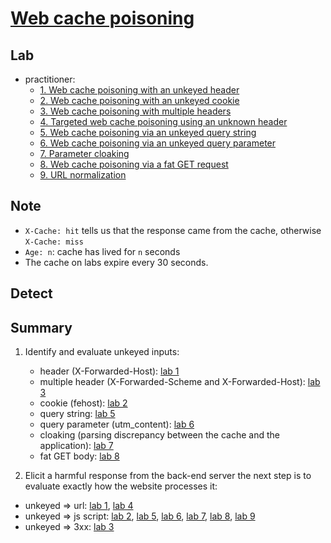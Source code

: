 # [Web cache poisoning](https://portswigger.net/web-security/web-cache-poisoning)

## Lab

- practitioner:
  - [1. Web cache poisoning with an unkeyed header](./lab/1.%20Web%20cache%20poisoning%20with%20an%20unkeyed%20header.md)
  - [2. Web cache poisoning with an unkeyed cookie](./lab/2.%20Web%20cache%20poisoning%20with%20an%20unkeyed%20cookie.md)
  - [3. Web cache poisoning with multiple headers](./lab/3.%20Web%20cache%20poisoning%20with%20multiple%20headers.md)
  - [4. Targeted web cache poisoning using an unknown header](./lab/4.%20Targeted%20web%20cache%20poisoning%20using%20an%20unknown%20header.md)
  - [5. Web cache poisoning via an unkeyed query string](./lab/5.%20Web%20cache%20poisoning%20via%20an%20unkeyed%20query%20string.md)
  - [6. Web cache poisoning via an unkeyed query parameter](./lab/6.%20Web%20cache%20poisoning%20via%20an%20unkeyed%20query%20parameter.md)
  - [7. Parameter cloaking](./lab/7.%20Parameter%20cloaking.md)
  - [8. Web cache poisoning via a fat GET request](./lab/8.%20Web%20cache%20poisoning%20via%20a%20fat%20GET%20request.md)
  - [9. URL normalization](./lab/9.%20URL%20normalization.md)

## Note

- `X-Cache: hit` tells us that the response came from the cache, otherwise `X-Cache: miss`
- `Age: n`: cache has lived for `n` seconds
- The cache on labs expire every 30 seconds.

## Detect

## Summary

1. Identify and evaluate unkeyed inputs:

    - header (X-Forwarded-Host): [lab 1](./lab/1.%20Web%20cache%20poisoning%20with%20an%20unkeyed%20header.md)
    - multiple header (X-Forwarded-Scheme and X-Forwarded-Host): [lab 3](./lab/3.%20Web%20cache%20poisoning%20with%20multiple%20headers.md)
    - cookie (fehost): [lab 2](./lab/2.%20Web%20cache%20poisoning%20with%20an%20unkeyed%20cookie.md)
    - query string: [lab 5](./lab/5.%20Web%20cache%20poisoning%20via%20an%20unkeyed%20query%20string.md)
    - query parameter (utm_content): [lab 6](./lab/6.%20Web%20cache%20poisoning%20via%20an%20unkeyed%20query%20parameter.md)
    - cloaking (parsing discrepancy between the cache and the application): [lab 7](./lab/7.%20Parameter%20cloaking.md)
    - fat GET body: [lab 8](./lab/8.%20Web%20cache%20poisoning%20via%20a%20fat%20GET%20request.md)

2. Elicit a harmful response from the back-end server
the next step is to evaluate exactly how the website processes it:

- unkeyed => url: [lab 1](./lab/1.%20Web%20cache%20poisoning%20with%20an%20unkeyed%20header.md), [lab 4](./lab/4.%20Targeted%20web%20cache%20poisoning%20using%20an%20unknown%20header.md)
- unkeyed => js script: [lab 2](./lab/2.%20Web%20cache%20poisoning%20with%20an%20unkeyed%20cookie.md), [lab 5](./lab/5.%20Web%20cache%20poisoning%20via%20an%20unkeyed%20query%20string.md), [lab 6](./lab/6.%20Web%20cache%20poisoning%20via%20an%20unkeyed%20query%20parameter.md), [lab 7](./lab/7.%20Parameter%20cloaking.md), [lab 8](./lab/8.%20Web%20cache%20poisoning%20via%20a%20fat%20GET%20request.md), [lab 9](./lab/9.%20URL%20normalization.md)
- unkeyed => 3xx: [lab 3](./lab/3.%20Web%20cache%20poisoning%20with%20multiple%20headers.md)
